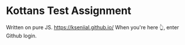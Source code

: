 # Kottans Test Assignment
Written on pure JS.
https://kseniial.github.io/
When you're here 👆, enter Github login.
